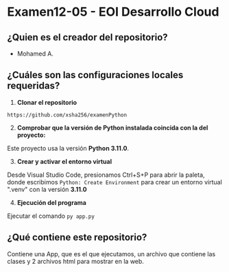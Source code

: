 # Examen12-05 - EOI Desarrollo Cloud

## ¿Quien es el creador del repositorio?

- Mohamed A.

## ¿Cuáles son las configuraciones locales requeridas?

1. **Clonar el repositorio**

```
https://github.com/xsha256/examenPython
```

2. **Comprobar que la versión de Python instalada coincida con la del proyecto:**

Este proyecto usa la versión **Python 3.11.0**.

3. **Crear y activar el entorno virtual**

Desde Visual Studio Code, presionamos Ctrl+S+P para abrir la paleta, donde escribimos ```Python: Create Environment``` para crear un entorno virtual ".venv" con la versión **3.11.0**

4. **Ejecución del programa**

Ejecutar el comando ```py app.py```

## ¿Qué contiene este repositorio?

Contiene una App, que es el que ejecutamos, un archivo que contiene las clases y 2 archivos html para mostrar en la web.
